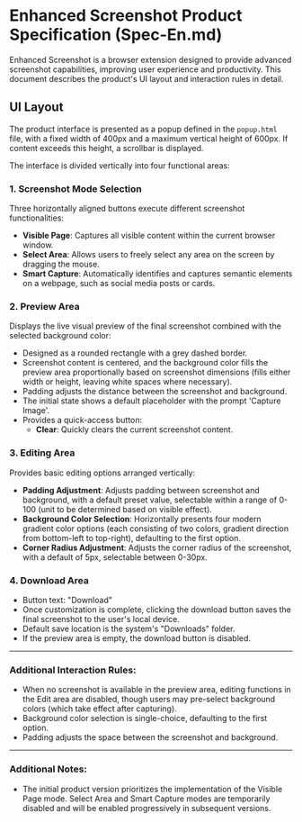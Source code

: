 # Enhanced Screenshot Product Specification (Spec-En.md)

Enhanced Screenshot is a browser extension designed to provide advanced screenshot capabilities, improving user experience and productivity. This document describes the product's UI layout and interaction rules in detail.

## UI Layout

The product interface is presented as a popup defined in the `popup.html` file, with a fixed width of 400px and a maximum vertical height of 600px. If content exceeds this height, a scrollbar is displayed.

The interface is divided vertically into four functional areas:

### 1. Screenshot Mode Selection

Three horizontally aligned buttons execute different screenshot functionalities:

- **Visible Page**: Captures all visible content within the current browser window.
- **Select Area**: Allows users to freely select any area on the screen by dragging the mouse.
- **Smart Capture**: Automatically identifies and captures semantic elements on a webpage, such as social media posts or cards.

### 2. Preview Area

Displays the live visual preview of the final screenshot combined with the selected background color:

- Designed as a rounded rectangle with a grey dashed border.
- Screenshot content is centered, and the background color fills the preview area proportionally based on screenshot dimensions (fills either width or height, leaving white spaces where necessary).
- Padding adjusts the distance between the screenshot and background.
- The initial state shows a default placeholder with the prompt 'Capture Image'.
- Provides a quick-access button:
  - **Clear**: Quickly clears the current screenshot content.

### 3. Editing Area

Provides basic editing options arranged vertically:

- **Padding Adjustment**: Adjusts padding between screenshot and background, with a default preset value, selectable within a range of 0-100 (unit to be determined based on visible effect).
- **Background Color Selection**: Horizontally presents four modern gradient color options (each consisting of two colors, gradient direction from bottom-left to top-right), defaulting to the first option.
- **Corner Radius Adjustment**: Adjusts the corner radius of the screenshot, with a default of 5px, selectable between 0-30px.

### 4. Download Area

- Button text: "Download"
- Once customization is complete, clicking the download button saves the final screenshot to the user's local device.
- Default save location is the system's "Downloads" folder.
- If the preview area is empty, the download button is disabled.

---

### Additional Interaction Rules:

- When no screenshot is available in the preview area, editing functions in the Edit area are disabled, though users may pre-select background colors (which take effect after capturing).
- Background color selection is single-choice, defaulting to the first option.
- Padding adjusts the space between the screenshot and background.

---

### Additional Notes:

- The initial product version prioritizes the implementation of the Visible Page mode. Select Area and Smart Capture modes are temporarily disabled and will be enabled progressively in subsequent versions.
